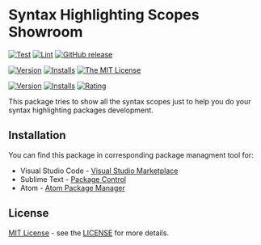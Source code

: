 # Syntax Highlighting Scopes Showroom

[![Test](https://github.com/baleyko/syntax-highlighting-scopes-showroom/workflows/Test/badge.svg)][gh-test-workflow]
[![Lint](https://github.com/baleyko/syntax-highlighting-scopes-showroom/workflows/Lint/badge.svg)][gh-lint-workflow]
[![GitHub release](https://img.shields.io/github/release/baleyko/syntax-highlighting-scopes-showroom.svg)][gh-releases]

[![Version](https://img.shields.io/apm/v/syntax-highlighting-scopes-showroom)][apm-version]
[![Installs](https://img.shields.io/apm/dm/syntax-highlighting-scopes-showroom)][apm-installs]
[![The MIT License](https://img.shields.io/badge/license-MIT-orange.svg)][mit]

[![Version][vscode-version]](VSCODE-LINK)
[![Installs][vscode-installs]](VSCODE-LINK)
[![Rating][vscode-rating]](VSCODE-LINK)

This package tries to show all the syntax scopes just to help you do your
syntax highlighting packages development.

## Installation

You can find this package in corresponding package managment tool for:

- Visual Studio Code - [Visual Studio Marketplace][vscode merketplace]
- Sublime Text - [Package Control][sublime package control]
- Atom - [Atom Package Manager][atom package manager]

[vscode merketplace]: https://marketplace.visualstudio.com/items?itemName=baleiko.syntax-highlighting-scopes-showroom
[sublime package control]: https://packagecontrol.io/installation
[atom package manager]: https://atom.io/packages/syntax-highlighting-scopes-showroom

## License

[MIT License][mit] - see the [LICENSE][license.md] for more details.

[mit]: https://opensource.org/licenses/MIT
[license.md]: https://github.com/baleyko/vscode-b-syntax-highlighting/blob/master/LICENSE.md
[gh-releases]: https://github.com/baleyko/syntax-highlighting-scopes-showroom/releases
[gh-test-workflow]: https://github.com/baleyko/syntax-highlighting-scopes-showroom/actions?query=workflow%3ATest
[gh-lint-workflow]: https://github.com/baleyko/syntax-highlighting-scopes-showroom/actions?query=workflow%3ALint
[apm-version]: https://atom.io/packages/syntax-highlighting-scopes-showroom
[apm-installs]: https://atom.io/packages/syntax-highlighting-scopes-showroom
[vscode-link]: https://marketplace.visualstudio.com/items?itemName=baleiko.syntax-highlighting-scopes-showroom
[vscode-version]: https://vsmarketplacebadge.apphb.com/version/baleiko.syntax-highlighting-scopes-showroom.svg
[vscode-installs]: https://vsmarketplacebadge.apphb.com/installs-short/baleiko.syntax-highlighting-scopes-showroom.svg
[vscode-rating]: https://vsmarketplacebadge.apphb.com/rating-short/baleiko.syntax-highlighting-scopes-showroom.svg
